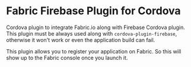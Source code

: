 # Fabric Firebase Plugin for Cordova
Cordova plugin to integrate Fabric.io along with Firebase Cordova plugin. This plugin must be always used along with `cordova-plugin-firebase`, otherwise it won't work or even the application build can fail.

This plugin allows you to register your application on Fabric. So this will show up to the Fabric console once you launch it.
